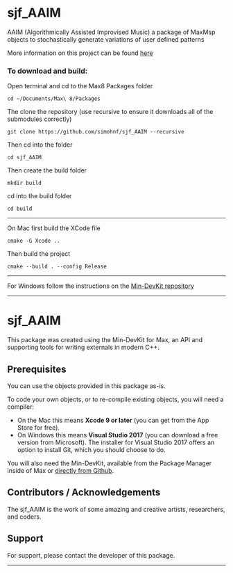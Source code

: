 # sjf_AAIM

AAIM (Algorithmically Assisted Improvised Music) a package of MaxMsp objects to stochastically generate variations of user defined patterns 

More information on this project can be found [here](https://simohnf.github.io./AAIM/)

### To download and build:
Open terminal and cd to the Max8 Packages folder
```
cd ~/Documents/Max\ 8/Packages
```
The clone the repository (use recursive to ensure it downloads all of the  submodules correctly)
```
git clone https://github.com/simohnf/sjf_AAIM --recursive
```
Then cd into the folder
```
cd sjf_AAIM
```
Then create the build folder
```
mkdir build
```
cd into the build folder
``` 
cd build
```
---------------------------------
On Mac first build the XCode file
```
cmake -G Xcode ..
```
Then build the project
```
cmake --build . --config Release 
```
---------------------------------

For Windows follow the instructions on the [Min-DevKit repository](https://github.com/Cycling74/min-devkit)

----------------------------------
# sjf_AAIM
This package was created using the Min-DevKit for Max, an API and supporting tools for writing externals in modern C++.

## Prerequisites

You can use the objects provided in this package as-is.

To code your own objects, or to re-compile existing objects, you will need a compiler:

* On the Mac this means **Xcode 9 or later** (you can get from the App Store for free). 
* On Windows this means **Visual Studio 2017** (you can download a free version from Microsoft). The installer for Visual Studio 2017 offers an option to install Git, which you should choose to do.

You will also need the Min-DevKit, available from the Package Manager inside of Max or [directly from Github](https://github.com/Cycling74/min-devkit).

## Contributors / Acknowledgements

The sjf_AAIM is the work of some amazing and creative artists, researchers, and coders.



## Support

For support, please contact the developer of this package.

---------------------------------
